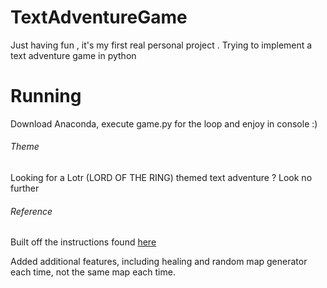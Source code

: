 # TextAdventureGame
Just having fun , it's my first real personal project . Trying to implement a text adventure game in python

# Running
Download Anaconda, execute game.py for the loop and enjoy in console :) 

###### Theme

Looking for a Lotr (LORD OF THE RING) themed text adventure ? Look no further

###### Reference

Built off the instructions found [here](https://letstalkdata.com/2014/08/how-to-write-a-text-adventure-in-python/)

Added additional features, including healing and random map generator each time, not the same map each time. 
